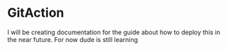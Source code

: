 # GitAction

I will be creating documentation for the guide about how to deploy this in the near future. For now dude is still learning